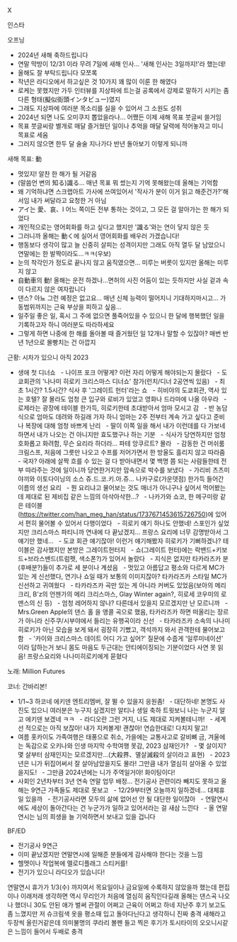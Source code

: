 




X





인스타

오프닝
- 2024년 새해 축하드립니다
- 연말 막방이 12/31 이라 무려 7일에 새해 인사... '새해 인사는 3일까지!'라 했는데!
- 올해도 잘 부탁드립니다 모쪼록
- 작년은 라디오에서 하고싶은 것 10가지 꽤 많이 이룬 한 해였다
- 로케는 못했지만 가두 인터뷰를 지상파에 트는걸 공록에서 강제로 말하기 시키는 좀 다른 형태(擬似街頭インタビュー)였지
- 그래도 지상파에 여러분 목소리를 실을 수 있어서 그 소원도 성취
- 2024년 되면 나도 오미쿠지 뽑았을라나... 어쨌든 이제 새해 목표 붓글씨 쓸거임
- 목표 붓글씨랑 별개로 매달 즐거웠던 일이나 추억을 매달 달력에 적어놓자고 미니 목표로 세움
- 그러지 않으면 한두 달 술술 지나가다 반년 돌아보기 이렇게 되니까

새해 목표: 動
- 멋있지! 알찬 한 해가 될 거같음
- (말씀언 변의 知る)識る... 매년 목표 뭐 썼는지 기억 못해왔는데 올해는 기억함
- 왜 기억하냐면 스크랩아트 가사에 쓰여있어서 '작사가 분이 이거 읽고 해준건가?'해서임 내가 써달라고 요청한 거 아님 
- アイ는 愛、哀、I 어느 쪽이든 전부 통하는 것이고, 그 모든 걸 알아가는 한 해가 되었다
- 개인적으로는 영어회화를 하고 싶다고 했지만 '識る'와는 연이 닿지 않은 듯
- 그러니까 올해는 動く에 실어서 영어회화를 배우러 가겠습니다!
- 행동보다 생각이 많고 늘 신중히 살피는 성격이지만 그래도 아직 열두 달 남았으니 연말에는 한 발짝이라도...ㅋㅋ(우보)
- 눈의 착각인가 정도로 끝나지 않고 움직였으면... 미루는 버릇이 있지만 올해는 미루지 않고
- 自動車의 動! 올해는 운전 하겠나...면허의 사진 어둠이 있는 듯하지만 사실 겉과 속이 다르지 않은 여자랍니다
- 댄스? 아뇨 그런 예정은 없고요... 매년 신체 능력이 떨어지니 기대하지마시고... 가동범위까지는 근육 부상을 피하고 싶음...
- 일주일 좋은 일, 혹시 그 주에 없으면 풀죽어있을 수 있으니 한 달에 행복했던 일을 기록하고자 하니 여러분도 따라하세요
- 그렇게 하면 나중에 한 해를 돌아볼 때 즐거웠던 일 12개나 말할 수 있잖아? 매번 반년 1년으로 몰빵치는 건 아깝지

근황: 시차가 있으니 아직 2023
- 생애 첫 디너쇼
  - 나이프 포크 어떻게? 이런 자리 어떻게 해야되는지 몰랐다
  - 도쿄회관의 '나나미 히로키 크리스마스 디너쇼' 참가(런치/디너 2공연씩 있음)
  - 최초 1시간? 1.5시간? 식사 후 '그레이트 헌터'라는 쇼
  - 히비야의 도쿄회관, 역사 있는 호텔? 잘 몰라도 엄청 큰 입구와 로비가 있었고 영화나 드라마에 나올 아우라
  - 로제라는 광장에 테이블 한가득, 히로키한테 초대받아서 엄마 모시고 감
  - 반 농담식으로 엄마도 데려와 하길래 가자 하니 엄마는 2주 전부터 계속 가고 싶다고 준비나 복장에 대해 엄청 바쁘게 난리
  - 딸이 이쪽 일을 해서 내가 이런데를 다 가보네 하면서 내가 나오는 건 아니지만 효도했구나 하는 기분
  - 식사가 당연하지만 엄청 호화롭고 화려함, 무슨 요리라 하더라... 파테 앙쿠르트? 몰라
  - 감동한 건 머쉬룸 크림스프, 처음에 그릇만 나오고 수프를 저어가면서 한 방울도 흘리지 않고 따라줌
  - 국자? 아래에 살짝 흐를 수 있는 걸 다 받아내면서 몇 백명 쯤 되는 사람들한테 전부 따라주는 것에 일이니까 당연한거지만 맘속으로 박수를 보냈다
  - 가리비 츠츠미야끼와 이토다이닝의 소스 쥬.드.코.키.아.쥬... 나카구로(가운뎃점) 한가득 들어간 이름의 생선 요리
  - 뭔 요리냐고 물어보는 것도 매너가 아니구나 싶어서 먹어봤는데 제대로 된 제비집 같은 느낌의 아삭아삭한...?
  - 나카가와 쇼코, 한 메구미랑 같은 테이블(https://twitter.com/han_meg_han/status/1737671453615726750)에 있어서 편히 물어볼 수 있어서 다행이었다
  - 히로키 얘기 하나도 안했네! 스포인가 싶었지만 크리스마스 파티니까 연내에 다 끝났겠지... 프랑스 요리에 너무 감명받아서 그 얘기만 했네...
  - 도쿄 회관 얘기잖아! 이런거 얘기해봤자 히로키가 기뻐하겠나? 테이블은 감사했지만 본방은 그레이트헌터지
  - 쇼(그레이트 헌터)에는 락밴드+키보드+브라스밴드(트럼펫, 색소폰?)가 있어서 놀랐다
  - 지식은 없지만 타카라즈카 분(후배분?)들이 추가로 세 분이나 계셨음
  - 멋있고 아름답고 평소와 다르게 MC가 있는 게 신선했다, 연기나 쇼일 때가 보통의 이미지잖아? 타카라즈카 스타일 MC가 신선하고 귀여웠다
  - 타카라즈카 곡만 있는 게 아니라 커버도 있었음(보아의 메리크리, B'z의 언젠가의 메리 크리스마스, Glay Winter again?, 히로세 코우미의 로맨스의 신 등)
  - 엄청 레어하지 않나? 다른데서 있을지 모르겠지만 난 모르니까
  - Mrs.Green Apple의 댄스 홀 을 앵콜 곡으로 했음, 타카라즈카 하면 떠올리는 장르가 아니라 신주쿠/시부야에서 들리는 유행곡이라 신선
  - 타카라즈카 소속의 나나미 히로키가 아닌 모습을 보게 돼서 굉장히 기뻤고, 객석까지 와서 관객한테 물어보고 함
  - '카이와 크리스마스 데이트 어디 가고 싶어?' 질문에 수줍게 '일루미네이션' 이라 답하는거 보니 몸도 마음도 두근대는 안티에이징되는 기분이었다
사연 못 읽음! 프랑스요리와 나나미히로키에게 묻혔다

노래: Million Futures

코너: 간바리본!
- 1/1~3 하코네 에키덴 엔트리멤버, 잘 뛸 수 있을지 응원좀!
  - 대단하네! 본명도 사진도 있으니 여러분은 누구지 싶겠지만 알티나 생일 축하 트윗보니 나는 누군지 알고 에키덴 보겠네 ㅋㅋ
  - 라디오란 그런 거지, 나도 제대로 지켜볼테니까!
  - 세계선 적으로는 아직 보잖아! 내가 지켜볼게! 괜찮아! 연습한대로! 다치지 말고!
- 여름 홋카이도 가족여행은 태풍으로 취소, 가을에는 교통사고로 갈비뼈 금, 겨울에는 독감으로 오키나와 인생 마지막 수학여행 못감, 2023 삼재인가?
  - 몇 살이지? 몇 살부터 삼재인지는 모르겠지만...(大殺界、멸살滅殺의 살이라고 표현)
  - 2023년은 니가 뒤집어써서 잘 살아남았을지도 몰라! 그만큼 내가 열심히 살아올 수 있었을지도!
  - 그만큼 2024년에는 니가 주역일거야! 화이팅이다!
- 사회인 2년차부터 3년 연속 연말 업무 배정... 전기공사 관련이라 빼지도 못하고 올해는 9연근 가족들도 제대로 못보고
  - 12/29부터면 오늘까지 일하겠네... 대체휴일 있을까
  - 전기공사라면 모두의 삶에 없어선 안 될 대단한 일이잖아
  - 연말연시에도 세상이 돌아간다는 건 누군가가 일하고 있어서라는 걸 새삼 느낀다
  - 올 연말연시는 님의 희생을 늘 기억하면서 보내고 있을 겁니다

BF/ED
- 전기공사 9연근
- 이미 끝났겠지만 연말연시에 일해준 분들에게 감사해야 한다는 것을 느낌
- 헬멧이나 작업복에 멜로디플래그 스티커를!
- 전기가 있으니 라디오가 있습니다!

연말연시 휴가가 1/3(수) 까지여서 목요일이나 금요일에 수록하지 않았을까 했는데 편집이나 이래저래 생각하면 역시 무리인가
처음에 열심히 움직인다길래 올해는 댄스곡 나오나 했더니 30도 안된 애가 벌써 관절이 어쩌고 근육이 어쩌고 하네
지난주 후기 보고도 좀 느꼈지만 저 슈크림색 옷을 평소때 입고 돌아다닌다고 생각하니 진짜 충격
새해라고 두장씩 올린거같은데 의미불명의 쿠라리 볼펜 들고 찍은 후기가 토시타이의 오오니시같은 느낌이 들어서 두배로 충격

